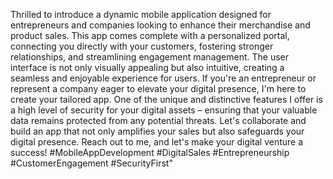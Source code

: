 Thrilled to introduce a dynamic mobile application designed for entrepreneurs and companies looking to enhance their merchandise and product sales. This app comes complete with a personalized portal, connecting you directly with your customers, fostering stronger relationships, and streamlining engagement management. The user interface is not only visually appealing but also intuitive, creating a seamless and enjoyable experience for users. If you're an entrepreneur or represent a company eager to elevate your digital presence, I'm here to create your tailored app. One of the unique and distinctive features I offer is a high level of security for your digital assets – ensuring that your valuable data remains protected from any potential threats. Let's collaborate and build an app that not only amplifies your sales but also safeguards your digital presence. Reach out to me, and let's make your digital venture a success! #MobileAppDevelopment #DigitalSales #Entrepreneurship #CustomerEngagement #SecurityFirst"

